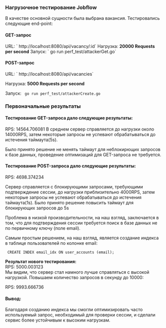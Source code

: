 <h3>Нагрузочное тестирование Jobflow</h3>
В качестве основной сущности была выбрана вакансия. Тестировались следующие end-point:
<h4>GET-запрос</h4>
URL: ` http://localhost:8080/api/vacancy/:id`
Нагрузка: <b>20000 Requests per second</b>
Запуск: ` go run perf_test/attackerGet.go`

<h4>POST-запрос</h4>
URL: ` http://localhost:8080/api/vacancies` 

Нагрузка: <b>5000 Requests per second</b>

Запуск: ` go run perf_test/attackerCreate.go`

<h3>Первоначальные результаты</h3>
<h4>Тестирование GET-запроса дало следующие результаты:</h4> 
RPS: 14564.706081 
В среднем сервер справляется до нагрузки около 14000RPS, затем некоторые запросы не успевают обрабатываться до истечения таймаута(5s). 

Было принято решение не менять таймаут для неблокирющих запросов к базе данных, проведение оптимизаций для GET-запроса не требуется.

<h4>Тестирование POST-запроса дало следующие результаты:</h4>
RPS: 4698.374234 

Сервер справляется с блокирующими запросами, требующими подтверждение сессии, до нагрузки приблизительно 4000RPS, затем некоторые запросы не успевают обрабатываться до истечения таймаута(1s). Было принято решение повысить таймаут для блокирующих запросов до 5s

Проблема в низкой производительности, на наш взгляд, заключается в том, что для подтверждения сессии требуется поиск в базе данных не по первичному ключу (поле email).

Самым простым решением, на наш взгляд, является создание индекса в таблице пользователей по колонке email:

` CREATE INDEX email_idx ON user_accounts (email);`

<b>Результат нового тестирования:</b>\
RPS: 5000.003123\
Мы видим, что сервер стал намного лучше справляться с высокой нагрузкой. Повышаем количество запросов в секунду до 10000:

RPS: 9993.666736

<h4>Вывод:</h4>
Благодаря созданию индекса мы смогли оптимизировать часто используемый запрос, необходимый для проверки сессии, и сделали сервис более устойчивым к высоким нагрузкам.
